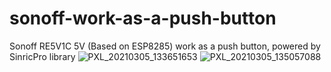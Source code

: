 # sonoff-work-as-a-push-button
Sonoff RE5V1C 5V (Based on ESP8285) work as a push button, powered by SinricPro library
![PXL_20210305_133651653](https://user-images.githubusercontent.com/77229506/110124584-9e421800-7e05-11eb-9ff3-3678148b8c0e.jpg)
![PXL_20210305_135057088](https://user-images.githubusercontent.com/77229506/110124606-a306cc00-7e05-11eb-8aa7-f06bc763a594.jpg)
